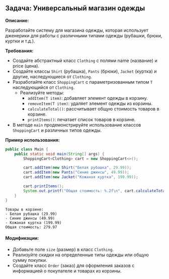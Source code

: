 ## Задача: Универсальный магазин одежды

**Описание:** 

Разработайте систему для магазина одежды, которая использует дженерики для работы с различными типами одежды (рубашки, брюки, куртки и т.д.).

**Требования:**

* Создайте абстрактный класс `Clothing` с полями name (название) и price (цена).
* Создайте классы `Shirt` (рубашка), `Pants` (брюки), `Jacket` (куртка) и другие, наследующиеся от `Clothing`.
* Разработайте класс `ShoppingCart` с параметризованным типом `T` наследующийся от `Clothing`.
    * Реализуйте методы:
        * `addItem(T item)`: добавляет элемент одежды в корзину.
        * `removeItem(T item)`: удаляет элемент одежды из корзины.
        * `calculateTotal()`: рассчитывает общую стоимость товаров в корзине.
        * `printItems()`: печатает список товаров в корзине.
* В методе `main` продемонстрируйте использование классов `ShoppingCart` и различных типов одежды.

**Пример использования:**

```java
public class Main {
    public static void main(String[] args) {
        ShoppingCart<Clothing> cart = new ShoppingCart<>();

        cart.addItem(new Shirt("Белая рубашка", 29.99));
        cart.addItem(new Pants("Синие джинсы", 49.99));
        cart.addItem(new Jacket("Кожаная куртка", 199.99));

        cart.printItems();
        System.out.printf("Общая стоимость: %.2f\n", cart.calculateTotal());
    }
}
```

```
Товары в корзине:
- Белая рубашка (29.99)
- Синие джинсы (49.99)
- Кожаная куртка (199.99)
Общая стоимость: 279.97
```

#### Модификации:

* Добавьте поле `size` (размер) в класс `Clothing`.
* Реализуйте скидки на определенные типы одежды или общую сумму покупки.
* Создайте класс `Order` (заказ) для оформления заказов с информацией о покупателе и товарах из корзины.